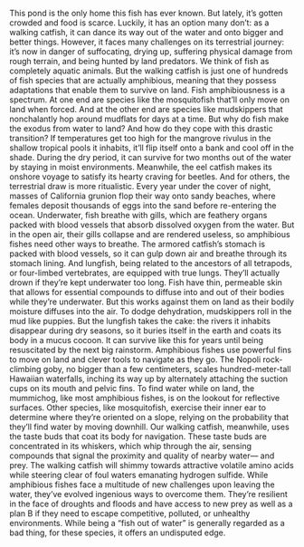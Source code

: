 This pond is the only home  this fish has ever known. But lately, it’s gotten crowded  and food is scarce. Luckily, it has an option many don’t: as a walking catfish, it can dance  its way out of the water and onto bigger and better things. However, it faces many challenges  on its terrestrial journey: it’s now in danger of suffocating,  drying up, suffering physical damage  from rough terrain, and being hunted by land predators. We think of fish  as completely aquatic animals. But the walking catfish is just one  of hundreds of fish species that are actually amphibious, meaning that they possess adaptations  that enable them to survive on land. Fish amphibiousness is a spectrum. At one end are species  like the mosquitofish that’ll only move on land when forced. And at the other end  are species like mudskippers that nonchalantly hop around mudflats  for days at a time. But why do fish make the exodus  from water to land? And how do they cope  with this drastic transition? If temperatures get too high  for the mangrove rivulus in the shallow tropical pools  it inhabits, it’ll flip itself onto a bank  and cool off in the shade. During the dry period, it can survive for two months  out of the water by staying in moist environments. Meanwhile, the eel catfish  makes its onshore voyage to satisfy its hearty craving for beetles. And for others, the terrestrial draw  is more ritualistic. Every year under the cover of night, masses of California grunion flop  their way onto sandy beaches, where females deposit thousands of eggs  into the sand before re-entering the ocean. Underwater, fish breathe with gills, which are feathery organs  packed with blood vessels that absorb dissolved oxygen  from the water. But in the open air, their gills collapse  and are rendered useless, so amphibious fishes need  other ways to breathe. The armored catfish’s stomach  is packed with blood vessels, so it can gulp down air  and breathe through its stomach lining. And lungfish, being related  to the ancestors of all tetrapods, or four-limbed vertebrates,  are equipped with true lungs. They’ll actually drown  if they’re kept underwater too long. Fish have thin, permeable skin  that allows for essential compounds to diffuse into and out of their bodies  while they’re underwater. But this works against them on land  as their bodily moisture diffuses into the air. To dodge dehydration, mudskippers  roll in the mud like puppies. But the lungfish takes the cake: the rivers it inhabits disappear  during dry seasons, so it buries itself in the earth and coats its body in a mucus cocoon. It can survive like this for years  until being resuscitated by the next big rainstorm. Amphibious fishes use powerful fins  to move on land and clever tools to navigate as they go. The Nopoli rock-climbing goby,  no bigger than a few centimeters, scales hundred-meter-tall  Hawaiian waterfalls, inching its way up by alternately  attaching the suction cups on its mouth and pelvic fins. To find water while on land,  the mummichog, like most amphibious fishes,  is on the lookout for reflective surfaces. Other species, like mosquitofish, exercise their inner ear to determine  where they’re oriented on a slope, relying on the probability that they’ll  find water by moving downhill. Our walking catfish, meanwhile, uses the taste buds that coat  its body for navigation. These taste buds are concentrated  in its whiskers, which whip through the air, sensing compounds that signal  the proximity and quality of nearby water— and prey. The walking catfish will shimmy towards  attractive volatile amino acids while steering clear of foul waters  emanating hydrogen sulfide. While amphibious fishes face a multitude  of new challenges upon leaving the water, they’ve evolved ingenious ways  to overcome them. They’re resilient in the face  of droughts and floods and have access to new prey  as well as a plan B if they need to escape competitive,  polluted, or unhealthy environments. While being a “fish out of water”  is generally regarded as a bad thing, for these species,  it offers an undisputed edge. 